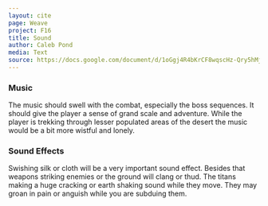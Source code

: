 ```yaml
---
layout: cite
page: Weave
project: F16
title: Sound
author: Caleb Pond
media: Text
source: https://docs.google.com/document/d/1oGgj4R4bKrCF8wqscHz-Qry5hMjZgeBjXBthYFLvzW0/edit?usp=sharing
---
```

### Music

The music should swell with the combat, especially the boss sequences. It should give the player a sense of grand scale and adventure. While the player is trekking through lesser populated areas of the desert the music would be a bit more wistful and lonely.

### Sound Effects

Swishing silk or cloth will be a very important sound effect. Besides that weapons striking enemies or the ground will clang or thud. The titans making a huge cracking or earth shaking sound while they move. They may groan in pain or anguish while you are subduing them.
